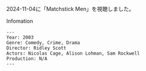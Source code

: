 2024-11-04に「Matchstick Men」を視聴しました。

Infomation
```
---
Year: 2003
Genre: Comedy, Crime, Drama
Director: Ridley Scott
Actors: Nicolas Cage, Alison Lohman, Sam Rockwell
Production: N/A
---
```
